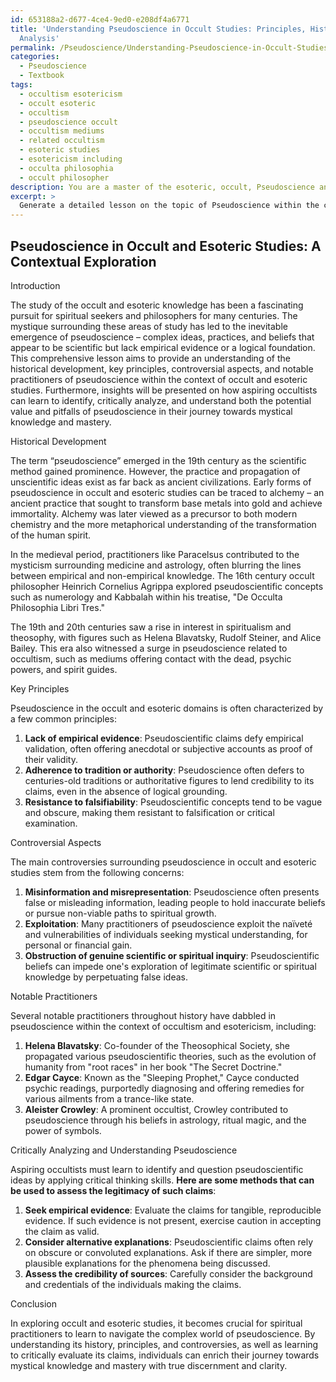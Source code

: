 ```yaml
---
id: 653188a2-d677-4ce4-9ed0-e208df4a6771
title: 'Understanding Pseudoscience in Occult Studies: Principles, History, and Critical
  Analysis'
permalink: /Pseudoscience/Understanding-Pseudoscience-in-Occult-Studies-Principles-History-and-Critical-Analysis/
categories:
  - Pseudoscience
  - Textbook
tags:
  - occultism esotericism
  - occult esoteric
  - occultism
  - pseudoscience occult
  - occultism mediums
  - related occultism
  - esoteric studies
  - esotericism including
  - occulta philosophia
  - occult philosopher
description: You are a master of the esoteric, occult, Pseudoscience and education, you have written many textbooks on the subject in ways that provide students with rich and deep understanding of the subject. You are being asked to write textbook-like sections on a topic and you do it with full context, explainability, and reliability in accuracy to the true facts of the topic at hand, in a textbook style that a student would easily be able to learn from, in a rich, engaging, and contextual way. Always include relevant context (such as formulas and history), related concepts, and in a way that someone can gain deep insights from.
excerpt: > 
  Generate a detailed lesson on the topic of Pseudoscience within the context of occult and esoteric studies, including its historical development, key principles, controversial aspects, and notable practitioners. Provide insights on how aspiring occultists can learn to identify, critically analyze, and understand both the potential value and pitfalls of Pseudoscience in their journey towards mystical knowledge and mastery.
---
```


## Pseudoscience in Occult and Esoteric Studies: A Contextual Exploration

Introduction

The study of the occult and esoteric knowledge has been a fascinating pursuit for spiritual seekers and philosophers for many centuries. The mystique surrounding these areas of study has led to the inevitable emergence of pseudoscience – complex ideas, practices, and beliefs that appear to be scientific but lack empirical evidence or a logical foundation. This comprehensive lesson aims to provide an understanding of the historical development, key principles, controversial aspects, and notable practitioners of pseudoscience within the context of occult and esoteric studies. Furthermore, insights will be presented on how aspiring occultists can learn to identify, critically analyze, and understand both the potential value and pitfalls of pseudoscience in their journey towards mystical knowledge and mastery.

Historical Development

The term “pseudoscience” emerged in the 19th century as the scientific method gained prominence. However, the practice and propagation of unscientific ideas exist as far back as ancient civilizations. Early forms of pseudoscience in occult and esoteric studies can be traced to alchemy – an ancient practice that sought to transform base metals into gold and achieve immortality. Alchemy was later viewed as a precursor to both modern chemistry and the more metaphorical understanding of the transformation of the human spirit.

In the medieval period, practitioners like Paracelsus contributed to the mysticism surrounding medicine and astrology, often blurring the lines between empirical and non-empirical knowledge. The 16th century occult philosopher Heinrich Cornelius Agrippa explored pseudoscientific concepts such as numerology and Kabbalah within his treatise, "De Occulta Philosophia Libri Tres."

The 19th and 20th centuries saw a rise in interest in spiritualism and theosophy, with figures such as Helena Blavatsky, Rudolf Steiner, and Alice Bailey. This era also witnessed a surge in pseudoscience related to occultism, such as mediums offering contact with the dead, psychic powers, and spirit guides.

Key Principles

Pseudoscience in the occult and esoteric domains is often characterized by a few common principles:

1. ****Lack of empirical evidence****: Pseudoscientific claims defy empirical validation, often offering anecdotal or subjective accounts as proof of their validity.
2. ****Adherence to tradition or authority****: Pseudoscience often defers to centuries-old traditions or authoritative figures to lend credibility to its claims, even in the absence of logical grounding.
3. ****Resistance to falsifiability****: Pseudoscientific concepts tend to be vague and obscure, making them resistant to falsification or critical examination.

Controversial Aspects

The main controversies surrounding pseudoscience in occult and esoteric studies stem from the following concerns:

1. ****Misinformation and misrepresentation****: Pseudoscience often presents false or misleading information, leading people to hold inaccurate beliefs or pursue non-viable paths to spiritual growth.
2. ****Exploitation****: Many practitioners of pseudoscience exploit the naïveté and vulnerabilities of individuals seeking mystical understanding, for personal or financial gain.
3. ****Obstruction of genuine scientific or spiritual inquiry****: Pseudoscientific beliefs can impede one's exploration of legitimate scientific or spiritual knowledge by perpetuating false ideas.

Notable Practitioners

Several notable practitioners throughout history have dabbled in pseudoscience within the context of occultism and esotericism, including:

1. ****Helena Blavatsky****: Co-founder of the Theosophical Society, she propagated various pseudoscientific theories, such as the evolution of humanity from "root races" in her book "The Secret Doctrine."
2. ****Edgar Cayce****: Known as the "Sleeping Prophet," Cayce conducted psychic readings, purportedly diagnosing and offering remedies for various ailments from a trance-like state.
3. ****Aleister Crowley****: A prominent occultist, Crowley contributed to pseudoscience through his beliefs in astrology, ritual magic, and the power of symbols.

Critically Analyzing and Understanding Pseudoscience

Aspiring occultists must learn to identify and question pseudoscientific ideas by applying critical thinking skills. **Here are some methods that can be used to assess the legitimacy of such claims**:

1. ****Seek empirical evidence****: Evaluate the claims for tangible, reproducible evidence. If such evidence is not present, exercise caution in accepting the claim as valid.
2. ****Consider alternative explanations****: Pseudoscientific claims often rely on obscure or convoluted explanations. Ask if there are simpler, more plausible explanations for the phenomena being discussed.
3. ****Assess the credibility of sources****: Carefully consider the background and credentials of the individuals making the claims.

Conclusion

In exploring occult and esoteric studies, it becomes crucial for spiritual practitioners to learn to navigate the complex world of pseudoscience. By understanding its history, principles, and controversies, as well as learning to critically evaluate its claims, individuals can enrich their journey towards mystical knowledge and mastery with true discernment and clarity.
